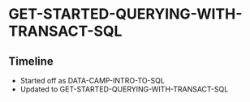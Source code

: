 # GET-STARTED-QUERYING-WITH-TRANSACT-SQL

## Timeline
- Started off as DATA-CAMP-INTRO-TO-SQL
- Updated to GET-STARTED-QUERYING-WITH-TRANSACT-SQL
